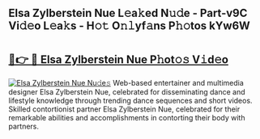 ## Elsa Zylberstein Nue L𝚎a𝚔ed N𝚞𝚍e - Part-v9C Vi𝚍𝚎o L𝚎a𝚔s - H𝚘𝚝 O𝚗𝚕yf𝚊ns P𝚑𝚘tos kYw6W

# <h2><a href="http://kfa8hn.oniu.top/?m=Elsa+Zylberstein+Nue">🔗👉 🔴 Elsa Zylberstein Nue P𝚑ot𝚘𝚜 V𝚒d𝚎o</a></h2>

[![Elsa Zylberstein Nue Nu𝚍e𝚜](https://i.imgur.com/0qMVB7G.gif)](http://kfa8hn.oniu.top/?m=Elsa+Zylberstein+Nue)
Web-based entertainer and multimedia designer Elsa Zylberstein Nue, celebrated for disseminating dance and lifestyle knowledge through trending dance sequences and short videos. Skilled contortionist partner Elsa Zylberstein Nue, celebrated for their remarkable abilities and accomplishments in contorting their body with partners.  
